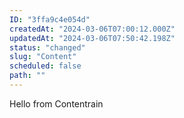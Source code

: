 ```yaml
---
ID: "3ffa9c4e054d"
createdAt: "2024-03-06T07:00:12.000Z"
updatedAt: "2024-03-06T07:50:42.198Z"
status: "changed"
slug: "Content"
scheduled: false
path: ""
---
```

Hello from Contentrain